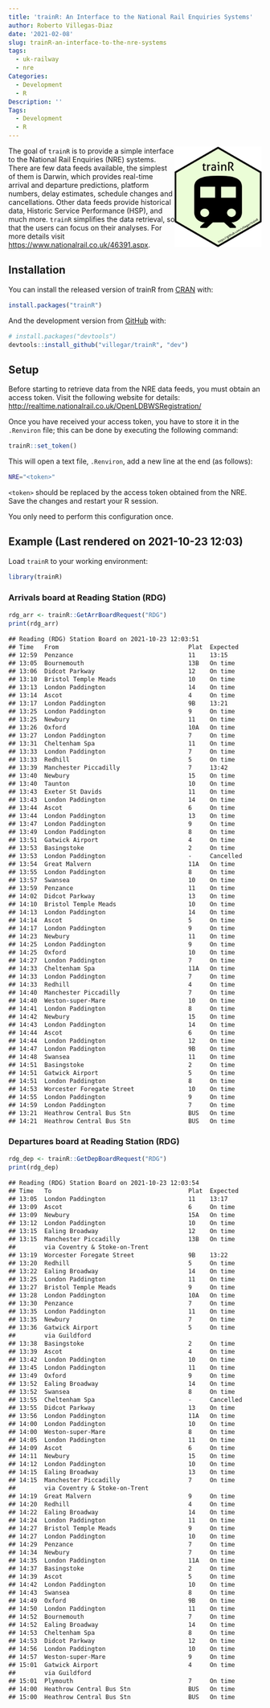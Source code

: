 ```yaml
---
title: 'trainR: An Interface to the National Rail Enquiries Systems'
author: Roberto Villegas-Diaz
date: '2021-02-08'
slug: trainR-an-interface-to-the-nre-systems
tags:
  - uk-railway
  - nre
Categories:
  - Development
  - R
Description: ''
Tags:
  - Development
  - R
---
```


<img src="https://raw.githubusercontent.com/villegar/trainR/main/inst/images/logo.png" alt="logo" align="right" height=200px/>

The goal of `trainR` is to provide a simple interface to the 
National Rail Enquiries (NRE) systems. There are few data feeds 
available, the simplest of them is Darwin, which provides real-time 
arrival and departure predictions, platform numbers, delay estimates, 
schedule changes and cancellations. Other data feeds provide historical 
data, Historic Service Performance (HSP), and much more. `trainR` 
simplifies the data retrieval, so that the users can focus on their 
analyses. For more details visit 
https://www.nationalrail.co.uk/46391.aspx.

## Installation

You can install the released version of trainR from [CRAN](https://CRAN.R-project.org) with:

``` r
install.packages("trainR")
```

And the development version from [GitHub](https://github.com/) with:

``` r
# install.packages("devtools")
devtools::install_github("villegar/trainR", "dev")
```

## Setup
Before starting to retrieve data from the NRE data feeds, you must obtain an access token. 
Visit the following website for details: http://realtime.nationalrail.co.uk/OpenLDBWSRegistration/

Once you have received your access token, you have to store it in the `.Renviron` file; this can be 
done by executing the following command:


```r
trainR::set_token()
```

This will open a text file, `.Renviron`, add a new line at the end (as follows):

```bash
NRE="<token>"
```

`<token>` should be replaced by the access token obtained from the NRE. Save the changes and restart 
your R session.

You only need to perform this configuration once.

## Example (Last rendered on 2021-10-23 12:03)

Load `trainR` to your working environment:

```r
library(trainR)
```

### Arrivals board at Reading Station (RDG)


```r
rdg_arr <- trainR::GetArrBoardRequest("RDG")
print(rdg_arr)
```

```
## Reading (RDG) Station Board on 2021-10-23 12:03:51
## Time   From                                    Plat  Expected
## 12:59  Penzance                                11    13:15
## 13:05  Bournemouth                             13B   On time
## 13:06  Didcot Parkway                          12    On time
## 13:10  Bristol Temple Meads                    10    On time
## 13:13  London Paddington                       14    On time
## 13:14  Ascot                                   4     On time
## 13:17  London Paddington                       9B    13:21
## 13:25  London Paddington                       9     On time
## 13:25  Newbury                                 11    On time
## 13:26  Oxford                                  10A   On time
## 13:27  London Paddington                       7     On time
## 13:31  Cheltenham Spa                          11    On time
## 13:33  London Paddington                       7     On time
## 13:33  Redhill                                 5     On time
## 13:39  Manchester Piccadilly                   7     13:42
## 13:40  Newbury                                 15    On time
## 13:40  Taunton                                 10    On time
## 13:43  Exeter St Davids                        11    On time
## 13:43  London Paddington                       14    On time
## 13:44  Ascot                                   6     On time
## 13:44  London Paddington                       13    On time
## 13:47  London Paddington                       9     On time
## 13:49  London Paddington                       8     On time
## 13:51  Gatwick Airport                         4     On time
## 13:53  Basingstoke                             2     On time
## 13:53  London Paddington                       -     Cancelled
## 13:54  Great Malvern                           11A   On time
## 13:55  London Paddington                       8     On time
## 13:57  Swansea                                 10    On time
## 13:59  Penzance                                11    On time
## 14:02  Didcot Parkway                          13    On time
## 14:10  Bristol Temple Meads                    10    On time
## 14:13  London Paddington                       14    On time
## 14:14  Ascot                                   5     On time
## 14:17  London Paddington                       9     On time
## 14:23  Newbury                                 11    On time
## 14:25  London Paddington                       9     On time
## 14:25  Oxford                                  10    On time
## 14:27  London Paddington                       7     On time
## 14:33  Cheltenham Spa                          11A   On time
## 14:33  London Paddington                       7     On time
## 14:33  Redhill                                 4     On time
## 14:40  Manchester Piccadilly                   7     On time
## 14:40  Weston-super-Mare                       10    On time
## 14:41  London Paddington                       8     On time
## 14:42  Newbury                                 15    On time
## 14:43  London Paddington                       14    On time
## 14:44  Ascot                                   6     On time
## 14:44  London Paddington                       12    On time
## 14:47  London Paddington                       9B    On time
## 14:48  Swansea                                 11    On time
## 14:51  Basingstoke                             2     On time
## 14:51  Gatwick Airport                         5     On time
## 14:51  London Paddington                       8     On time
## 14:53  Worcester Foregate Street               10    On time
## 14:55  London Paddington                       9     On time
## 14:59  London Paddington                       7     On time
## 13:21  Heathrow Central Bus Stn                BUS   On time
## 14:21  Heathrow Central Bus Stn                BUS   On time
```

### Departures board at Reading Station (RDG)


```r
rdg_dep <- trainR::GetDepBoardRequest("RDG")
print(rdg_dep)
```

```
## Reading (RDG) Station Board on 2021-10-23 12:03:54
## Time   To                                      Plat  Expected
## 13:05  London Paddington                       11    13:17
## 13:09  Ascot                                   6     On time
## 13:09  Newbury                                 15A   On time
## 13:12  London Paddington                       10    On time
## 13:15  Ealing Broadway                         12    On time
## 13:15  Manchester Piccadilly                   13B   On time
##        via Coventry & Stoke-on-Trent           
## 13:19  Worcester Foregate Street               9B    13:22
## 13:20  Redhill                                 5     On time
## 13:22  Ealing Broadway                         14    On time
## 13:25  London Paddington                       11    On time
## 13:27  Bristol Temple Meads                    9     On time
## 13:28  London Paddington                       10A   On time
## 13:30  Penzance                                7     On time
## 13:35  London Paddington                       11    On time
## 13:35  Newbury                                 7     On time
## 13:36  Gatwick Airport                         5     On time
##        via Guildford                           
## 13:38  Basingstoke                             2     On time
## 13:39  Ascot                                   4     On time
## 13:42  London Paddington                       10    On time
## 13:45  London Paddington                       11    On time
## 13:49  Oxford                                  9     On time
## 13:52  Ealing Broadway                         14    On time
## 13:52  Swansea                                 8     On time
## 13:55  Cheltenham Spa                          -     Cancelled
## 13:55  Didcot Parkway                          13    On time
## 13:56  London Paddington                       11A   On time
## 14:00  London Paddington                       10    On time
## 14:00  Weston-super-Mare                       8     On time
## 14:05  London Paddington                       11    On time
## 14:09  Ascot                                   6     On time
## 14:11  Newbury                                 15    On time
## 14:12  London Paddington                       10    On time
## 14:15  Ealing Broadway                         13    On time
## 14:15  Manchester Piccadilly                   7     On time
##        via Coventry & Stoke-on-Trent           
## 14:19  Great Malvern                           9     On time
## 14:20  Redhill                                 4     On time
## 14:22  Ealing Broadway                         14    On time
## 14:24  London Paddington                       11    On time
## 14:27  Bristol Temple Meads                    9     On time
## 14:27  London Paddington                       10    On time
## 14:29  Penzance                                7     On time
## 14:34  Newbury                                 7     On time
## 14:35  London Paddington                       11A   On time
## 14:37  Basingstoke                             2     On time
## 14:39  Ascot                                   5     On time
## 14:42  London Paddington                       10    On time
## 14:43  Swansea                                 8     On time
## 14:49  Oxford                                  9B    On time
## 14:50  London Paddington                       11    On time
## 14:52  Bournemouth                             7     On time
## 14:52  Ealing Broadway                         14    On time
## 14:53  Cheltenham Spa                          8     On time
## 14:53  Didcot Parkway                          12    On time
## 14:56  London Paddington                       10    On time
## 14:57  Weston-super-Mare                       9     On time
## 15:01  Gatwick Airport                         4     On time
##        via Guildford                           
## 15:01  Plymouth                                7     On time
## 14:00  Heathrow Central Bus Stn                BUS   On time
## 15:00  Heathrow Central Bus Stn                BUS   On time
```
